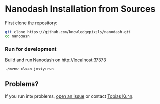 Nanodash Installation from Sources
==================================

First clone the repository:

```bash
git clone https://github.com/knowledgepixels/nanodash.git
cd nanodash
```

### Run for development

Build and run Nanodash on http://localhost:37373

```bash
./mvnw clean jetty:run
```

## Problems?

If you run into problems, [open an issue](https://github.com/knowledgepixels/nanodash/issues) or
contact [Tobias Kuhn](mailto:kuhntobias@gmail.com).
